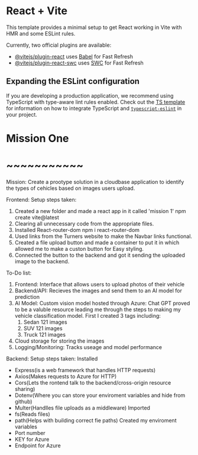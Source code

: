 # React + Vite

This template provides a minimal setup to get React working in Vite with HMR and some ESLint rules.

Currently, two official plugins are available:

- [@vitejs/plugin-react](https://github.com/vitejs/vite-plugin-react/blob/main/packages/plugin-react) uses [Babel](https://babeljs.io/) for Fast Refresh
- [@vitejs/plugin-react-swc](https://github.com/vitejs/vite-plugin-react/blob/main/packages/plugin-react-swc) uses [SWC](https://swc.rs/) for Fast Refresh

## Expanding the ESLint configuration

If you are developing a production application, we recommend using TypeScript with type-aware lint rules enabled. Check out the [TS template](https://github.com/vitejs/vite/tree/main/packages/create-vite/template-react-ts) for information on how to integrate TypeScript and [`typescript-eslint`](https://typescript-eslint.io) in your project.

# Mission One
# ~~~~~~~~~~~
Mission:
Create a prootype solution in a cloudbase application to identify the types of cehicles based on images users upload.

Frontend:
Setup steps taken:
1. Created a new folder and made a react app in it called 'mission 1'
    npm create vite@latest
2. Clearing all unnecessary code from the appropriate files.
3. Installed React-router-dom
    npm i react-router-dom
4. Used links from the Turners website to make the Navbar links functional.
5. Created a file upload button and made a container to put it in which allowed me to make a custon button for Easy styling.
6. Connected the button to the backend and got it sending the uploaded image to the backend.


To-Do list:
1. Frontend: Interface that allows users to upload photos of their vehicle
2. Backend/API: Recieves the images and send them to an AI model for prediction
3. AI Model: Custom vision model hosted through Azure:
    Chat GPT proved to be a valuble resource leading me through the steps to making my vehicle classification model.
    First I created 3 tags including:
    1. Sedan 121 images
    2. SUV 121 images
    3. Truck 121 images
4. Cloud storage for storing the images
5. Logging/Monitoring: Tracks useage and model performance

Backend:
Setup steps taken:
Installed
- Express(is a web framework that handles HTTP requests)
- Axios(Makes requests to Azure for HTTP)
- Cors(Lets the rontend talk to the backend/cross-origin resource sharing)
- Dotenv(Where you can store your enviroment variables and hide from github)
- Multer(Handlles file uploads as a middleware)
Imported
- fs(Reads files)
- path(Helps with building correct fie paths)
Created my enviroment variables
- Port number
- KEY for Azure
- Endpoint for Azure